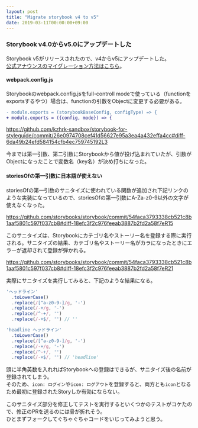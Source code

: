```yaml
---
layout: post
title: "Migrate storybook v4 to v5"
date: 2019-03-11T00:00:00+09:00
---
```


###  Storybook v4.0からv5.0にアップデートした

Storybook v5がリリースされたので、v4からv5にアップデートした。  
[公式アナウンスのマイグレーション方法はこちら](https://github.com/storybooks/storybook/blob/next/MIGRATION.md#from-version-41x-to-50x)。

####  webpack.config.js

Storybookのwebpack.config.jsをfull-controll modeで使っている（functionをexportsするやつ）場合は、functionの引数をObjectに変更する必要がある。

```diff
- module.exports = (storybookBaseConfig, configType) => {
+ module.exports = ({config, mode}) => {
```

https://github.com/kzhrk-sandbox/storybook-for-styleguide/commit/26e0974708cef41d56627e95a3ea4a432effa4cc#diff-6da49b24efd584154cfb4ec759745192L3

今までは第一引数、第二引数にStorybookから値が投げ込まれていたが、引数がObjectになったことで変数名（key名）が決め打ちになった。

#### storiesOfの第一引数に日本語が使えない

storiesOfの第一引数のサニタイズに使われている関数が追加され下記リンクのような実装になっているので、storiesOfの第一引数にA-Za-z0-9以外の文字が使えなくなった。

https://github.com/storybooks/storybook/commit/54faca3793338cb521c8b1aaf5801c597f037cb8#diff-18efc3f2c976feeab3887b2fd2a58f7eR15

このサニタイズは、Storybookにカテゴリ名やストーリー名を登録する際に実行される。サニタイズの結果、カテゴリ名やストーリー名がカラになったときにエラーが返却されて登録が弾かれる。

https://github.com/storybooks/storybook/commit/54faca3793338cb521c8b1aaf5801c597f037cb8#diff-18efc3f2c976feeab3887b2fd2a58f7eR21

実際にサニタイズを実行してみると、下記のような結果になる。

```js
'ヘッドライン'
  .toLowerCase()
  .replace(/[^a-z0-9-]/g, '-')
  .replace(/-+/g, '-')
  .replace(/^-+/, '')
  .replace(/-+$/, '') // ''

'headline ヘッドライン'
  .toLowerCase()
  .replace(/[^a-z0-9-]/g, '-')
  .replace(/-+/g, '-')
  .replace(/^-+/, '')
  .replace(/-+$/, '') // 'headline'
```

頭に半角英数を入れればStorybookへの登録はできるが、サニタイズ後の名前が登録されてしまう。  
そのため、`icon: ログイン`や`icon: ログアウト`を登録すると、両方とも`icon`となるため最初に登録されたStoryしか有効にならない。

このサニタイズ部分を修正してテストを実行するといくつかのテストがコケたので、修正のPRを送るのには骨が折れそう。  
ひとまずフォークしてぐちゃぐちゃコードをいじってみようと思う。
